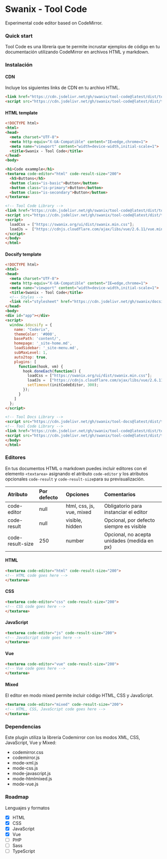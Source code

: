 # Swanix - Tool Code

Experimental code editor based on CodeMirror.

### Quick start

Tool Code es una librería que te permite incrustar ejemplos de código en tu documentación utilizando CodeMirror en archivos HTML y markdown.

### Instalación

#### CDN

Incluye los siguientes links de CDN en tu archivo HTML.

```html
<link href="https://cdn.jsdelivr.net/gh/swanix/tool-code@latest/dist/tool-code.css" rel="stylesheet">
<script src="https://cdn.jsdelivr.net/gh/swanix/tool-code@latest/dist/tool-code.js"></script>
```

#### HTML template

```html
<!DOCTYPE html>
<html>
<head>
  <meta charset="UTF-8">
  <meta http-equiv="X-UA-Compatible" content="IE=edge,chrome=1">
  <meta name="viewport" content="width=device-width,initial-scale=1">
  <title>Swanix - Tool Code</title>
</head>
<body>

<h1>Code exammple</h1>
<textarea code-editor="html" code-result-size="200">
  <h5>Buttons</h5>
  <button class="is-basic">Button</button>
  <button class="is-primary">Button</button>
  <button class="is-secondary">Button</button>
</textarea>

<!-- Tool Code Library -->
<link href="https://cdn.jsdelivr.net/gh/swanix/tool-code@latest/dist/tool-code.css" rel="stylesheet" >
<script src="https://cdn.jsdelivr.net/gh/swanix/tool-code@latest/dist/tool-code.js"></script>
<script>
  loadCss = ["https://swanix.org/ui/dist/swanix.min.css"];
  loadJs =  ["https://cdnjs.cloudflare.com/ajax/libs/vue/2.6.11/vue.min.js"];
</script>
</body>
</html>
```

#### Docsify template

```html
<!DOCTYPE html>
<html>
<head>
  <meta charset="UTF-8">
  <meta http-equiv="X-UA-Compatible" content="IE=edge,chrome=1">
  <meta name="viewport" content="width=device-width,initial-scale=1">
  <title>Swanix - Tool Code</title>
  <!-- Styles -->
  <link rel="stylesheet" href="https://cdn.jsdelivr.net/gh/swanix/docsix/dist/docsix.min.css">
</head>
<body>
<div id="app"></div>
<script>
  window.$docsify = {
    name: "Coderix",
    themeColor: '#000',
    basePath: 'content/',
    homepage: '_site-home.md',
    loadSidebar: '_site-menu.md',
    subMaxLevel: 1,
    auto2top: true,
    plugins: [
      function(hook, vm) {
        hook.doneEach(function() {
          loadCss = ["https://swanix.org/ui/dist/swanix.min.css"];
          loadJs =  ["https://cdnjs.cloudflare.com/ajax/libs/vue/2.6.11/vue.min.js"];
          setTimeout(initCodeEditor, 300);
        });
      }
    ]
  };
</script>

<!-- Tool Docs Library -->
<script src="https://cdn.jsdelivr.net/gh/swanix/tool-docs@latest/dist/tool-docs.js"></script>
<!-- Tool Code Library -->
<link href="https://cdn.jsdelivr.net/gh/swanix/tool-code@latest/dist/tool-code.css" rel="stylesheet" >
<script src="https://cdn.jsdelivr.net/gh/swanix/tool-code@latest/dist/tool-code.js"></script>
</body>
</html>
```


### Editores

En tus documentos HTML o markdown puedes incluir editores con el elemento `<textarea>` asignando el atributo `code-editor` y los atributos opcionales `code-result` y `code-result-size`para su previsualización.

| Atributo            | Por defecto | Opciones                  | Comentarios |
| :-------------------|:------------|:--------------------------|:--------------|
| code-editor         | null        | html, css, js, vue, mixed |Obligatorio para instanciar el editor|
| code-result         | null        | visible, hidden           |Opcional, por defecto siempre es visible|
| code-result-size    | 250         | number                    |Opcional, no acepta unidades (medida en px)|

#### HTML

```html
<textarea code-editor="html" code-result-size="200">
<!-- HTML code goes here -->
</textarea>
```

#### CSS

```html
<textarea code-editor="css" code-result-size="200">
<!-- CSS code goes here -->
</textarea>
```

#### JavaScript

```html
<textarea code-editor="js" code-result-size="200">
<!-- JavaScript code goes here -->
</textarea>
```

#### Vue

```html
<textarea code-editor="vue" code-result-size="200">
<!-- Vue code goes here -->
</textarea>
```

#### Mixed

El editor en modo mixed permite incluir código HTML, CSS y JavaScript.

```html
<textarea code-editor="mixed" code-result-size="200">
<!-- HTML, CSS, JavaScript code goes here -->
</textarea>
```

### Dependencias

Este plugin utiliza la librería Codemirror con los modos XML, CSS, JavaScript, Vue y Mixed:

- codemirror.css
- codemirror.js
- mode-xml.js
- mode-css.js
- mode-javascript.js
- mode-htmlmixed.js
- mode-vue.js

### Roadmap

Lenguajes y formatos

- [x] HTML
- [x] CSS
- [x] JavaScript
- [x] Vue
- [ ] PHP
- [ ] Sass
- [ ] TypeScript